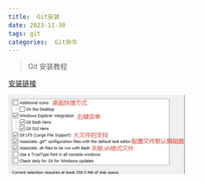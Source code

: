 ```yaml
---
title:  Git安装
date: 2023-11-30
tags: git
categories:  Git命令
---
```

> Git 安装教程
> 

[安装链接](https://git-scm.com/book/zh/v2/%E8%B5%B7%E6%AD%A5-%E5%AE%89%E8%A3%85-Git)

![Untitled](/images/Git安装/Untitled.png)